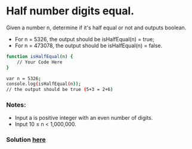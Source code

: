 # Half number digits equal.
Given a number n, determine if it's half equal or not and outputs boolean.
- For n = 5326, the output should be isHalfEqual(n) = true;
- For n = 473078, the output should be isHalfEqual(n) = false.
```sh
function isHalfEqual(n) {
    // Your Code Here
}

var n = 5326;
console.log(isHalfEqual(n));
// the output should be true (5+3 = 2+6)
```
### Notes:
- Input a is positive integer with an even number of digits.
- Input 10 ≤ n < 1,000,000.
### Solution [here](./isHalfEqual.js)
